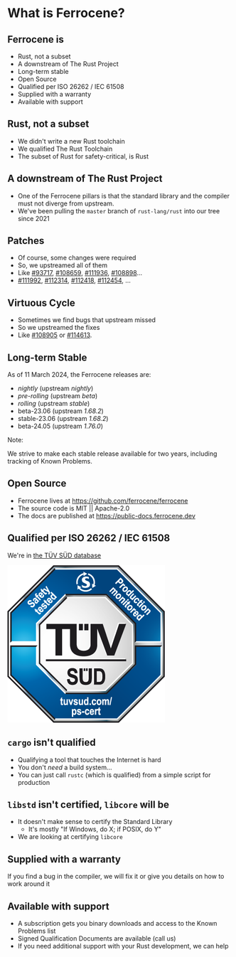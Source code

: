 # What is Ferrocene?

## Ferrocene is

* Rust, not a subset
* A downstream of The Rust Project
* Long-term stable
* Open Source
* Qualified per ISO 26262 / IEC 61508
* Supplied with a warranty
* Available with support

## Rust, not a subset

* We didn't write a new Rust toolchain
* We qualified The Rust Toolchain
* The subset of Rust for safety-critical, is Rust

## A downstream of The Rust Project

* One of the Ferrocene pillars is that the standard library and the compiler must not diverge from upstream.
* We've been pulling the `master` branch of `rust-lang/rust` into our tree since 2021

## Patches

* Of course, some changes were required
* So, we upstreamed all of them
* Like [#93717], [#108659], [#111936], [#108898]...
* [#111992], [#112314], [#112418], [#112454], ...

[#93717]: https://github.com/rust-lang/rust/pull/93717
[#108659]: https://github.com/rust-lang/rust/pull/108659
[#111936]: https://github.com/rust-lang/rust/pull/111936
[#108898]: https://github.com/rust-lang/rust/pull/108898
[#111992]: https://github.com/rust-lang/rust/pull/111992
[#112314]: https://github.com/rust-lang/rust/pull/112314
[#112418]: https://github.com/rust-lang/rust/pull/112418
[#112454]: https://github.com/rust-lang/rust/pull/112454

## Virtuous Cycle

* Sometimes we find bugs that upstream missed
* So we upstreamed the fixes
* Like [#108905] or [#114613].

[#108905]: https://github.com/rust-lang/rust/pull/108905
[#114613]: https://github.com/rust-lang/rust/pull/114613

## Long-term Stable

As of 11 March 2024, the Ferrocene releases are:

* *nightly* (upstream *nightly*)
* *pre-rolling* (upstream *beta*)
* *rolling* (upstream *stable*)
* beta-23.06 (upstream *1.68.2*)
* stable-23.06 (upstream *1.68.2*)
* beta-24.05 (upstream *1.76.0*)

Note:

We strive to make each stable release available for two years, including
tracking of Known Problems.

## Open Source

* Ferrocene lives at <https://github.com/ferrocene/ferrocene>
* The source code is MIT || Apache-2.0
* The docs are published at <https://public-docs.ferrocene.dev>

## Qualified per ISO 26262 / IEC 61508

We're in [the TÜV SÜD database](https://www.tuvsud.com/en/services/product-certification/ps-cert?q=Z10+123030+0001+Rev.+00)

![TÜV SÜD logo](./images/Z1_en-3D_N.png)

## `cargo` isn't qualified

* Qualifying a tool that touches the Internet is hard
* You don't *need* a build system...
* You can just call `rustc` (which is qualified) from a simple script for production

## `libstd` isn't certified, `libcore` will be

* It doesn't make sense to certify the Standard Library
  * It's mostly "If Windows, do X; if POSIX, do Y"
* We are looking at certifying `libcore`

## Supplied with a warranty

If you find a bug in the compiler, we will fix it or give you details on how to work around it

## Available with support

* A subscription gets you binary downloads and access to the Known Problems list
* Signed Qualification Documents are available (call us)
* If you need additional support with your Rust development, we can help
